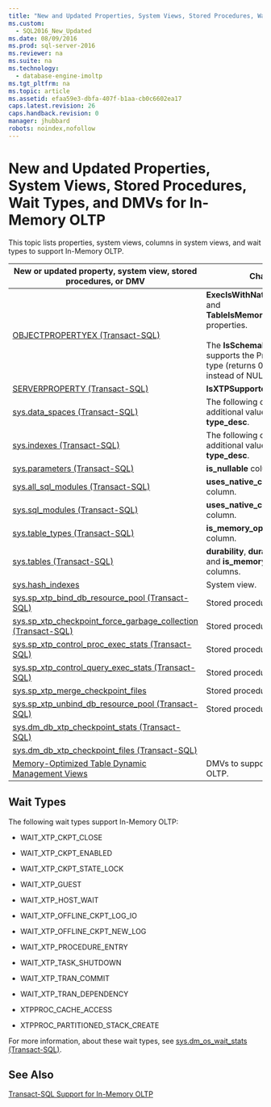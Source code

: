 ```yaml
---
title: "New and Updated Properties, System Views, Stored Procedures, Wait Types, and DMVs for In-Memory OLTP"
ms.custom: 
  - SQL2016_New_Updated
ms.date: 08/09/2016
ms.prod: sql-server-2016
ms.reviewer: na
ms.suite: na
ms.technology: 
  - database-engine-imoltp
ms.tgt_pltfrm: na
ms.topic: article
ms.assetid: efaa59e3-dbfa-407f-b1aa-cb0c6602ea17
caps.latest.revision: 26
caps.handback.revision: 0
manager: jhubbard
robots: noindex,nofollow
---
```

# New and Updated Properties, System Views, Stored Procedures, Wait Types, and DMVs for In-Memory OLTP
This topic lists properties, system views, columns in system views, and wait types to support In-Memory OLTP.  
  
|New or updated property, system view, stored procedures, or DMV|Change|  
|---------------------------------------------------------------------|------------|  
|[OBJECTPROPERTYEX (Transact-SQL)](assetId:///be36b3e3-3309-4332-bfb5-c7e9cf8dc8bd)|**ExecIsWithNativeCompilation** and **TableIsMemoryOptimized** properties.<br /><br /> The **IsSchemaBound** property supports the Procedure object type (returns 0 for procedures instead of NULL).|  
|[SERVERPROPERTY (Transact-SQL)](assetId:///11e166fa-3dd2-42d8-ac4b-04f18c612c4a)|**IsXTPSupported** property.|  
|[sys.data_spaces (Transact-SQL)](assetId:///f39d55fe-2c0f-472d-a77f-cebc6fea95b5)|The following columns display additional values: **type** and **type_desc**.|  
|[sys.indexes (Transact-SQL)](assetId:///066bd9ac-6554-4297-88fe-d740de1f94a8)|The following columns display additional values: **type** and **type_desc**.|  
|[sys.parameters (Transact-SQL)](assetId:///24e2764b-c8e5-4322-97a4-7407d8b8a92b)|**is_nullable** column.|  
|[sys.all_sql_modules (Transact-SQL)](assetId:///7477a3fe-afb3-44c8-bb2c-c6e1d9bdee6f)|**uses_native_compilation** column.|  
|[sys.sql_modules (Transact-SQL)](assetId:///23d3ccd2-f356-4d89-a2cd-bee381243f99)|**uses_native_compilation** column.|  
|[sys.table_types (Transact-SQL)](assetId:///c05fd873-aff2-4a89-9936-a54c2ea09996)|**is_memory_optimized** column.|  
|[sys.tables (Transact-SQL)](assetId:///8c42eba1-c19f-4045-ac82-b97a5e994090)|**durability**, **durability_desc**, and **is_memory_optimized** columns.|  
|[sys.hash_indexes](assetId:///d9e230fb-d3ff-486f-86ef-44898f0a703e)|System view.|  
|[sys.sp_xtp_bind_db_resource_pool (Transact-SQL)](assetId:///c2a78073-626b-4159-996e-1808f6bfb6d2)|Stored procedure.|  
|[sys.sp_xtp_checkpoint_force_garbage_collection (Transact-SQL)](assetId:///82b35b2b-edbd-44ac-9fc8-80695f2fd1df)|Stored procedure.|  
|[sys.sp_xtp_control_proc_exec_stats (Transact-SQL)](assetId:///f5119808-76a1-4522-8529-9e02ee39adcb)|Stored procedure.|  
|[sys.sp_xtp_control_query_exec_stats (Transact-SQL)](assetId:///4838125d-ad1e-479e-b7d2-42655e8f4f02)|Stored procedure.|  
|[sys.sp_xtp_merge_checkpoint_files](assetId:///da04df2a-f7a1-41e7-a1ef-2d5d68919892)|Stored procedure.|  
|[sys.sp_xtp_unbind_db_resource_pool (Transact-SQL)](assetId:///695a796d-087e-4bc8-99d0-ddc342604c75)|Stored procedure.|  
|[sys.dm_db_xtp_checkpoint_stats (Transact-SQL)](assetId:///8d0b18ca-db4d-4376-9905-3e4457727c46)||  
|[sys.dm_db_xtp_checkpoint_files (Transact-SQL)](assetId:///ac8e6333-7a9f-478a-b446-5602283e81c9)||  
|[Memory-Optimized Table Dynamic Management Views](assetId:///ccd82fed-1a3f-47de-85c4-1c9bdd80b027)|DMVs to support In-Memory OLTP.|  
  
## Wait Types  
 The following wait types support In-Memory OLTP:  
  
-   WAIT_XTP_CKPT_CLOSE  
  
-   WAIT_XTP_CKPT_ENABLED  
  
-   WAIT_XTP_CKPT_STATE_LOCK  
  
-   WAIT_XTP_GUEST  
  
-   WAIT_XTP_HOST_WAIT  
  
-   WAIT_XTP_OFFLINE_CKPT_LOG_IO  
  
-   WAIT_XTP_OFFLINE_CKPT_NEW_LOG  
  
-   WAIT_XTP_PROCEDURE_ENTRY  
  
-   WAIT_XTP_TASK_SHUTDOWN  
  
-   WAIT_XTP_TRAN_COMMIT  
  
-   WAIT_XTP_TRAN_DEPENDENCY  
  
-   XTPPROC_CACHE_ACCESS  
  
-   XTPPROC_PARTITIONED_STACK_CREATE  
  
 For more information, about these wait types, see [sys.dm_os_wait_stats (Transact-SQL)](assetId:///568d89ed-2c96-4795-8a0c-2f3e375081da).  
  
## See Also  
 [Transact-SQL Support for In-Memory OLTP](../../Topics/TopicNameNotContainA/Transact-SQL-Support-for-In-Memory-OLTP.md)